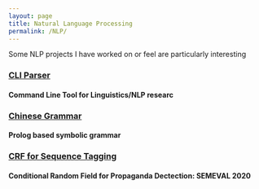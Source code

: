 ```yaml
---
layout: page
title: Natural Language Processing
permalink: /NLP/
---
```

Some NLP projects I have worked on or feel are particularly interesting
### [CLI Parser](https://github.com/mpk3/Natural-Language-Processing/tree/master/Utilities/cli_parser)
#### Command Line Tool for Linguistics/NLP researc
### [Chinese Grammar](https://github.com/mpk3/Grammar/tree/master/ChineseGrammar)
#### Prolog based symbolic grammar
### [CRF for Sequence Tagging](https://github.com/mpk3/Natural-Language-Processing/tree/master/semeval_11_2020/CRF_Final/main)
#### Conditional Random Field for Propaganda Dectection: SEMEVAL 2020
